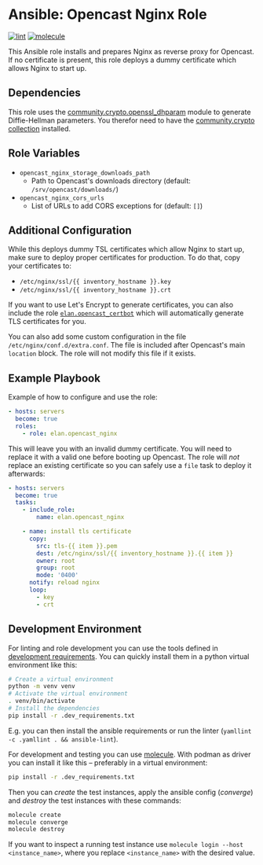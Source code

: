 Ansible: Opencast Nginx Role
============================

[![lint](https://github.com/elan-ev/opencast_nginx/actions/workflows/lint.yml/badge.svg?branch=main)](https://github.com/elan-ev/opencast_nginx/actions/workflows/lint.yml?branch=main)
[![molecule](https://github.com/elan-ev/opencast_nginx/actions/workflows/molecule.yml/badge.svg?branch=main)](https://github.com/elan-ev/opencast_nginx/actions/workflows/molecule.yml?branch=main)

This Ansible role installs and prepares Nginx as reverse proxy for Opencast.
If no certificate is present, this role deploys a dummy certificate which allows Nginx to start up.

Dependencies
------------

This role uses the [community.crypto.openssl_dhparam](https://docs.ansible.com/ansible/latest/collections/community/crypto/openssl_dhparam_module.html) module
to generate Diffie-Hellman parameters. You therefor need to have the [community.crypto collection](https://galaxy.ansible.com/community/general) installed.

Role Variables
--------------

- `opencast_nginx_storage_downloads_path`
    - Path to Opencast's downloads directory (default: `/srv/opencast/downloads/`)
- `opencast_nginx_cors_urls`
    - List of URLs to add CORS exceptions for (default: `[]`)


Additional Configuration
------------------------

While this deploys dummy TSL certificates which allow Nginx to start up,
make sure to deploy proper certificates for production.
To do that, copy your certificates to:

- `/etc/nginx/ssl/{{ inventory_hostname }}.key`
- `/etc/nginx/ssl/{{ inventory_hostname }}.crt`

If you want to use Let's Encrypt to generate certificates, you can also include the role
[`elan.opencast_certbot`](https://galaxy.ansible.com/elan/opencast_certbot)
which will automatically generate TLS certificates for you.


You can also add some custom configuration in the file `/etc/nginx/conf.d/extra.conf`.
The file is included after Opencast's main `location` block.
The role will not modify this file if it exists.


Example Playbook
----------------

Example of how to configure and use the role:

```yaml
- hosts: servers
  become: true
  roles:
    - role: elan.opencast_nginx
```

This will leave you with an invalid dummy certificate.
You will need to replace it with a valid one before booting up Opencast.
The role will _not_ replace an existing certificate so you can safely use a `file` task to deploy it afterwards:

```yaml
- hosts: servers
  become: true
  tasks:
    - include_role:
        name: elan.opencast_nginx

    - name: install tls certificate
      copy:
        src: tls-{{ item }}.pem
        dest: /etc/nginx/ssl/{{ inventory_hostname }}.{{ item }}
        owner: root
        group: root
        mode: '0400'
      notify: reload nginx
      loop:
        - key
        - crt
```

Development Environment
----------------

For linting and role development you can use the tools defined in [development requirements](.dev_requirements.txt).
You can quickly install them in a python virtual environment like this:

```sh
# Create a virtual environment
python -m venv venv
# Activate the virtual environment
. venv/bin/activate
# Install the dependencies
pip install -r .dev_requirements.txt
```

E.g. you can then install the ansible requirements or run the linter (`yamllint -c .yamllint . && ansible-lint`).

For development and testing you can use [molecule](https://molecule.readthedocs.io/en/latest/).
With podman as driver you can install it like this – preferably in a virtual environment:

```bash
pip install -r .dev_requirements.txt
```

Then you can *create* the test instances, apply the ansible config (*converge*) and *destroy* the test instances with these commands:

```bash
molecule create
molecule converge
molecule destroy
```

If you want to inspect a running test instance use `molecule login --host <instance_name>`, where you replace `<instance_name>` with the desired value.
